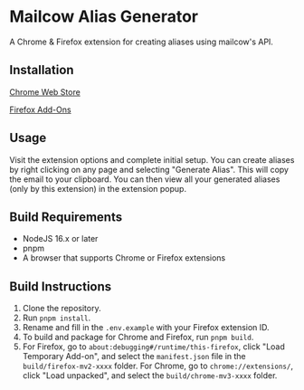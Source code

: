 # Mailcow Alias Generator

A Chrome & Firefox extension for creating aliases using mailcow's API.

## Installation

[Chrome Web Store](https://chrome.google.com/webstore/detail/mailcow-aliases/iodaelineglpblekpapnngdfoohkaedg)

[Firefox Add-Ons](https://addons.mozilla.org/en-US/firefox/addon/mailcow-aliases/)

## Usage

Visit the extension options and complete initial setup. You can create aliases by right clicking on any page and selecting "Generate Alias". This will copy the email to your clipboard. You can then view all your generated aliases (only by this extension) in the extension popup.

## Build Requirements

- NodeJS 16.x or later
- pnpm
- A browser that supports Chrome or Firefox extensions

## Build Instructions

1. Clone the repository.
2. Run `pnpm install`.
3. Rename and fill in the `.env.example` with your Firefox extension ID.
4. To build and package for Chrome and Firefox, run `pnpm build`.
5. For Firefox, go to `about:debugging#/runtime/this-firefox`, click "Load Temporary Add-on", and select the `manifest.json` file in the `build/firefox-mv2-xxxx` folder. For Chrome, go to `chrome://extensions/`, click "Load unpacked", and select the `build/chrome-mv3-xxxx` folder.
